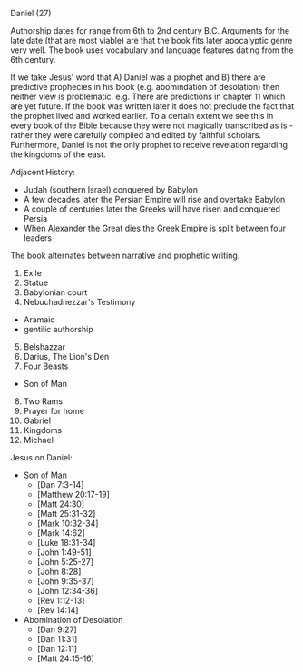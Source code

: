 Daniel (27)


Authorship dates for range from 6th to 2nd century B.C.
Arguments for the late date (that are most viable) are that the book fits later apocalyptic genre very well.
The book uses vocabulary and language features dating from the 6th century.

If we take Jesus' word that A) Daniel was a prophet and B) there are predictive prophecies in his book (e.g. abomindation of desolation) then neither view is problematic.
e.g. There are predictions in chapter 11 which are yet future.
If the book was written later it does not preclude the fact that the prophet lived and worked earlier.
To a certain extent we see this in every book of the Bible because they were not magically transcribed as is - rather they were carefully compiled and edited by faithful scholars.
Furthermore, Daniel is not the only prophet to receive revelation regarding the kingdoms of the east.


Adjacent History:
* Judah (southern Israel) conquered by Babylon
* A few decades later the Persian Empire will rise and overtake Babylon
* A couple of centuries later the Greeks will have risen and conquered Persia
* When Alexander the Great dies the Greek Empire is split between four leaders


The book alternates between narrative and prophetic writing.
1. Exile
2. Statue
3. Babylonian court
4. Nebuchadnezzar's Testimony
  - Aramaic
  - gentilic authorship
5. Belshazzar
6. Darius, The Lion's Den
7. Four Beasts
  - Son of Man
8. Two Rams
9. Prayer for home
10. Gabriel
11. Kingdoms
12. Michael


Jesus on Daniel:
- Son of Man
  - [Dan 7:3-14]
  - [Matthew 20:17-19]
  - [Matt 24:30]
  - [Matt 25:31-32]
  - [Mark 10:32-34]
  - [Mark 14:62]
  - [Luke 18:31-34]
  - [John 1:49-51]
  - [John 5:25-27]
  - [John 8:28]
  - [John 9:35-37]
  - [John 12:34-36]
  - [Rev 1:12-13]
  - [Rev 14:14]
- Abomination of Desolation
  - [Dan 9:27]
  - [Dan 11:31]
  - [Dan 12:11]
  - [Matt 24:15-16]
